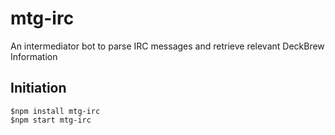 mtg-irc
=========

An intermediator bot to parse IRC messages and retrieve relevant DeckBrew Information

Initiation
----------

	$npm install mtg-irc
    $npm start mtg-irc
